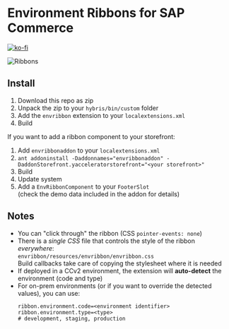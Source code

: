 # Environment Ribbons for SAP Commerce
[![ko-fi](https://www.ko-fi.com/img/githubbutton_sm.svg)](https://ko-fi.com/W7W7VS24)

![Ribbons](../assets/ribbons.gif?raw=true)

## Install

1. Download this repo as zip
1. Unpack the zip to your `hybris/bin/custom` folder
1. Add the `envribbon` extension to your `localextensions.xml`
1. Build

If you want to add a ribbon component to your storefront:

1. Add `envribbonaddon` to your `localextensions.xml`
1. `ant addoninstall -Daddonnames="envribbonaddon" -DaddonStorefront.yacceleratorstorefront="<your storefront>"`
1. Build
1. Update system
1. Add a `EnvRibbonComponent` to your `FooterSlot` \
   (check the demo data included in the addon for details)

## Notes

- You can "click through" the ribbon (CSS `pointer-events: none`)
- There is a *single CSS* file that controls the style of the ribbon *everywhere*: \
  `envribbon/resources/envribbon/envribbon.css` \
  Build callbacks take care of copying the stylesheet where it is needed
- If deployed in a CCv2 environment, the extension will **auto-detect** the environment (code and type)
- For on-prem environments (or if you want to override the detected values), you can use:
  ```
  ribbon.environment.code=<environment identifier>
  ribbon.environment.type=<type>
  # development, staging, production
  ```
